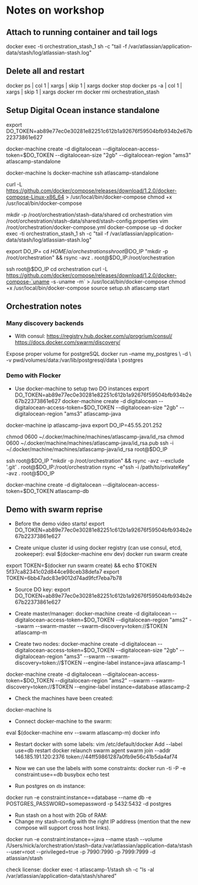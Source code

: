 # Notes on workshop

## Attach to running container and tail logs

docker exec -ti orchestration_stash_1 sh -c "tail -f /var/atlassian/application-data/stash/log/atlassian-stash.log"

## Delete all and restart

docker ps | col 1 | xargs | skip 1 | xargs docker stop
docker ps -a | col 1 | xargs | skip 1 | xargs docker rm
docker rmi orchestration_stash

## Setup Digital Ocean instance standalone

export DO_TOKEN=ab89e77ec0e30281e82251c612b1a92676f59504bfb934b2e67b22373861e627

docker-machine create -d digitalocean --digitalocean-access-token=$DO_TOKEN --digitalocean-size "2gb" --digitalocean-region "ams3" atlascamp-standalone

docker-machine ls
docker-machine ssh atlascamp-standalone

curl -L https://github.com/docker/compose/releases/download/1.2.0/docker-compose-Linux-x86_64 > /usr/local/bin/docker-compose
chmod +x /usr/local/bin/docker-compose


mkdir -p /root/orchestration/stash-data/shared
cd orchestration
vim /root/orchestration/stash-data/shared/stash-config.properties
vim /root/orchestration/docker-compose.yml
docker-compose up -d
docker exec -ti orchestration_stash_1 sh -c "tail -f /var/atlassian/application-data/stash/log/atlassian-stash.log"

export DO_IP=<read ip from docker machine result>
cd $HOME/a/orchestration
ssh root@$DO_IP "mkdir -p /root/orchestration" && rsync -avz . root@$DO_IP:/root/orchestration

ssh root@$DO_IP
  cd orchestration
  curl -L https://github.com/docker/compose/releases/download/1.2.0/docker-compose-`uname -s`-`uname -m` > /usr/local/bin/docker-compose
  chmod +x /usr/local/bin/docker-compose
  source setup.sh
  atlascamp start

## Orchestration notes

### Many discovery backends

- With consul:
https://registry.hub.docker.com/u/progrium/consul/
https://docs.docker.com/swarm/discovery/

Expose proper volume for postgreSQL
docker run –name my_postgres \ -d \ -v pwd/volumes/data:/var/lib/postgresql/data \ postgres

### Demo with Flocker

- Use docker-machine to setup two DO instances
export DO_TOKEN=ab89e77ec0e30281e82251c612b1a92676f59504bfb934b2e67b22373861e627
docker-machine create -d digitalocean --digitalocean-access-token=$DO_TOKEN --digitalocean-size "2gb" --digitalocean-region "ams3" atlascamp-java

docker-machine ip atlascamp-java
export DO_IP=45.55.201.252

chmod 0600 ~/.docker/machine/machines/atlascamp-java/id_rsa
chmod 0600 ~/.docker/machine/machines/atlascamp-java/id_rsa.pub
ssh -i ~/.docker/machine/machines/atlascamp-java/id_rsa root@$DO_IP

ssh root@$DO_IP "mkdir -p /root/orchestration" && rsync -avz --exclude '.git' . root@$DO_IP:/root/orchestration
rsync -e"ssh -i /path/to/privateKey" -avz . root@$DO_IP

docker-machine create -d digitalocean --digitalocean-access-token=$DO_TOKEN atlascamp-db

## Demo with swarm reprise
- Before the demo video starts!
  export DO_TOKEN=ab89e77ec0e30281e82251c612b1a92676f59504bfb934b2e67b22373861e627

- Create unique cluster id using docker registry (can use consul, etcd, zookeeper):
eval $(docker-machine env dev)
docker run swarm create

export TOKEN=$(docker run swarm create) && echo $TOKEN
5f37ca82341c02d844ce98ceb38defa7
export TOKEN=6bb47adc83e9012d74ad9fcf7eba7b78

- Source DO key:
export DO_TOKEN=ab89e77ec0e30281e82251c612b1a92676f59504bfb934b2e67b22373861e627

- Create master/manager:
docker-machine create -d digitalocean --digitalocean-access-token=$DO_TOKEN --digitalocean-region "ams2" --swarm --swarm-master --swarm-discovery=token://$TOKEN atlascamp-m

- Create two nodes:
docker-machine create -d digitalocean --digitalocean-access-token=$DO_TOKEN --digitalocean-size "2gb" --digitalocean-region "ams3" --swarm --swarm-discovery=token://$TOKEN --engine-label instance=java atlascamp-1

docker-machine create -d digitalocean --digitalocean-access-token=$DO_TOKEN --digitalocean-region "ams2" --swarm --swarm-discovery=token://$TOKEN --engine-label instance=database atlascamp-2

- Check the machines have been created:

docker-machine ls

- Connect docker-machine to the swarm:

eval $(docker-machine env --swarm atlascamp-m)
docker info


- Restart docker with some labels:
vim /etc/default/docker
Add --label use=db
restart docker
relaunch swarm agent
swarm join --addr 146.185.191.120:2376 token://44ff59861287a0fb9e56c41b5da4af74

- Now we can use the labels with some constraints:
docker run -ti -P -e constraint:use==db busybox echo test

- Run postgres on `db` instance:

docker run -e constraint:instance==database --name db -e POSTGRES_PASSWORD=somepassword -p 5432:5432 -d postgres

- Run stash on a host with 2Gb of RAM:
- Change my stash-config with the right IP address (mention that the new compose will support cross host links).

docker run -e constraint:instance==java --name stash --volume /Users/nick/a/orchestration/stash-data:/var/atlassian/application-data/stash --user=root --privileged=true -p 7990:7990 -p 7999:7999 -d atlassian/stash

check license:
docker exec -t atlascamp-1/stash sh -c "ls -al /var/atlassian/application-data/stash/shared"
